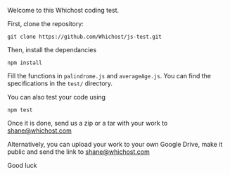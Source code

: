 Welcome to this Whichost coding test.

First, clone the repository: 

    git clone https://github.com/Whichost/js-test.git

Then, install the dependancies

    npm install

Fill the functions in `palindrome.js` and `averageAge.js`. You can find the specifications in the `test/` directory.

You can also test your code using

    npm test

Once it is done, send us a zip or a tar with your work to shane@whichost.com

Alternatively, you can upload your work to your own Google Drive, make it public and send the link to shane@whichost.com  

Good luck

